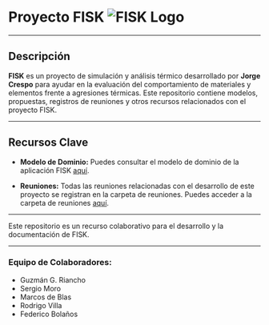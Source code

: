 # Proyecto FISK ![FISK Logo](/ruta_a_logo.png)

---

## Descripción

**FISK** es un proyecto de simulación y análisis térmico desarrollado por **Jorge Crespo** para ayudar en la evaluación del comportamiento de materiales y elementos frente a agresiones térmicas. Este repositorio contiene modelos, propuestas, registros de reuniones y otros recursos relacionados con el proyecto FISK.

---

## Recursos Clave

- **Modelo de Dominio:** Puedes consultar el modelo de dominio de la aplicación FISK [aquí](/imagenes/modelosUML/).

- **Reuniones:** Todas las reuniones relacionadas con el desarrollo de este proyecto se registran en la carpeta de reuniones. Puedes acceder a la carpeta de reuniones [aquí](/reuniones/).

---

Este repositorio es un recurso colaborativo para el desarrollo y la documentación de FISK.

---

### Equipo de Colaboradores:

- Guzmán G. Riancho
- Sergio Moro
- Marcos de Blas
- Rodrigo Villa
- Federico Bolaños
